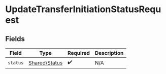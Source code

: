 # UpdateTransferInitiationStatusRequest


## Fields

| Field                                          | Type                                           | Required                                       | Description                                    |
| ---------------------------------------------- | ---------------------------------------------- | ---------------------------------------------- | ---------------------------------------------- |
| `status`                                       | [Shared\Status](../../Models/Shared/Status.md) | :heavy_check_mark:                             | N/A                                            |